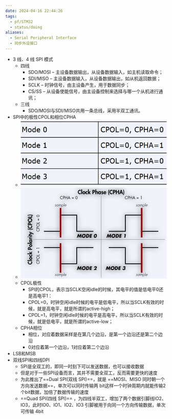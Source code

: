 ```yaml
---
date: 2024-04-16 22:44:26
tags:
  - pf/STM32
  - status/doing
aliases:
  - Serial Peripheral Interface
  - 同步外设接口
---
```


- 3 线、4 线 SPI 模式
    - 四线
        - SDO/MOSI – 主设备数据输出，从设备数据输入，如主机读取命令；
        - SDI/MISO – 主设备数据输入，从设备数据输出，如从机返回数据；
        - SCLK – 时钟信号，由主设备产生，用于数据同步；
        - CS/SS – 从设备使能信号，由主设备控制来选择与哪一个从机进行通讯；
    - 三线
        - SDO/MOSI与SDI/MISO共用一条总线，采用半双工通讯。
- SPI中的极性CPOL和相位CPHA
    - ![image1](Zassets/1647d013a8b24354af470f698b671f85.png)
    - ![image2](Zassets/ca48a40b590d45a186d5745526f019e1.png)
    - CPOL极性
        - SPI的CPOL，表示当SCLK空闲idle的时候，其电平的值是低电平0还是高电平1：
        - CPOL=0，时钟空闲idle时候的电平是低电平，所以当SCLK有效的时候，就是高电平，就是所谓的active-high；
        - CPOL=1，时钟空闲idle时候的电平是高电平，所以当SCLK有效的时候，就是低电平，就是所谓的active-low；
    - CPHA相位
        - 相位，对应着数据采样是在第几个边沿，是第一个边沿还是第二个边沿
        - 0对应着第一个边沿，1对应着第二个边沿
- LSB和MSB
- 双线SPI和四线DPI
    - SPI是全双工的，即同一时刻下可以发送数据，也可以接收数据
    - 但是对于一些SPI设备而言，其并不需要全双工，反而需要更快的速度
    - 为此推出了==Dual SPI(双线 SPI)==，就是 ==MOSI、MISO 同时朝一个方向发送数据==，单次可以同时传输两 bit这样一个时钟周期内就能传输2个bit数据，加倍了数据传输的速度
    - ==Quad SPI(四线 SPI)== ，为四线半双工，增加了两个数据引脚线IO2、IO3，此时IO0、IO1、IO2、IO3 引脚被用于向同一个方向传输数据，单次 可传输 4bit
